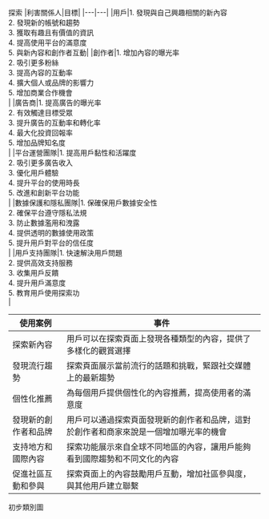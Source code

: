 探索
|利害關係人|目標|
|---|---|
|用戶|1. 發現與自己興趣相關的新內容<br> 2. 發現新的帳號和趨勢<br> 3. 獲取有趣且有價值的資訊<br> 4. 提高使用平台的滿意度<br> 5. 與新內容和創作者互動|
|創作者|1. 增加內容的曝光率<br> 2. 吸引更多粉絲<br> 3. 提高內容的互動率<br> 4. 擴大個人或品牌的影響力<br> 5. 增加商業合作機會<br>|
|廣告商|1. 提高廣告的曝光率<br> 2. 有效觸達目標受眾<br> 3. 提升廣告的互動率和轉化率<br> 4. 最大化投資回報率<br> 5. 增加品牌知名度<br>|
|平台運營團隊|1. 提高用戶黏性和活躍度<br> 2. 吸引更多廣告收入<br> 3. 優化用戶體驗<br> 4. 提升平台的使用時長<br> 5. 改進和創新平台功能<br>|
|數據保護和隱私團隊|1. 保確保用戶數據安全性<br> 2. 確保平台遵守隱私法規<br> 3. 防止數據濫用和洩露<br> 4. 提供透明的數據使用政策<br> 5. 提升用戶對平台的信任度<br>|
|用戶支持團隊|1. 快速解決用戶問題<br> 2. 提供高效支持服務<br> 3. 收集用戶反饋<br> 4. 提升用戶滿意度<br> 5. 教育用戶使用探索功<br>|

|使用案例|事件|
|----|----|
|探索新內容|用戶可以在探索頁面上發現各種類型的內容，提供了多樣化的觀賞選擇|
|發現流行趨勢|探索頁面展示當前流行的話題和挑戰，緊跟社交媒體上的最新趨勢|
|個性化推薦|為每個用戶提供個性化的內容推薦，提高使用者的滿意度|
|發現新的創作者和品牌|用戶可以通過探索頁面發現新的創作者和品牌，這對於創作者和商家來說是一個增加曝光率的機會|
|支持地方和國際內容|探索功能展示來自全球不同地區的內容，讓用戶能夠看到國際趨勢和不同文化的內容|
|促進社區互動和參與|探索頁面上的內容鼓勵用戶互動，增加社區參與度，與其他用戶建立聯繫|

初步類別圖